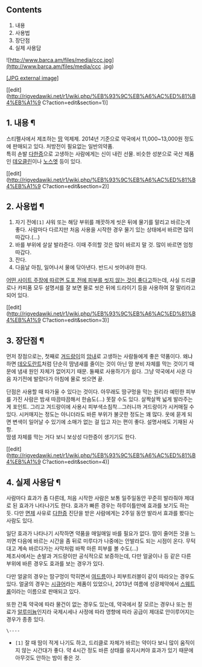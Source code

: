 ## Contents

    

1. 내용 
2. 사용법 
3. 장단점 
4. 실제 사용담 

  

![http://www.barca.am/files/media/ccc.jpg](http://www.barca.am/files/media/ccc
.jpg)

[[JPG external image]](http://www.barca.am/files/media/ccc.jpg)

[[edit](http://rigvedawiki.net/r1/wiki.php/%EB%93%9C%EB%A6%AC%ED%81%B4%EB%A1%9
C?action=edit&section=1)]

## 1. 내용 ¶

스티펠사에서 제조하는 [땀](%EB%95%80.md) 억제제. 2014년 기준으로 약국에서 11,000~13,000원 정도에 판매되고
있다. 처방전이 필요없는 일반의약품.  
특히 손발 [다한증](%EB%8B%A4%ED%95%9C%EC%A6%9D.md)으로 고생하는 사람에게는 신이 내린 선물. 비슷한 성분으로
국산 제품인 [데오클린](%EB%8D%B0%EC%98%A4%ED%81%B4%EB%A6%B0.md)이나
[노스엣](%EB%85%B8%EC%8A%A4%EC%97%A3.md) 등이 있다.

  

[[edit](http://rigvedawiki.net/r1/wiki.php/%EB%93%9C%EB%A6%AC%ED%81%B4%EB%A1%9
C?action=edit&section=2)]

## 2. 사용법 ¶

  1. 자기 전에`[1]` 샤워 또는 해당 부위를 깨끗하게 씻은 뒤에 물기를 말리고 바르는게 좋다. 사람마다 다르지만 처음 사용을 시작한 경우 물기 있는 상태에서 바르면 많이 따갑다.(...)
  2. 바를 부위에 살살 발라준다. 이때 주의할 것은 많이 바르지 말 것. 많이 바르면 엄청 따갑다.
  3. 잔다. 
  4. 다음날 아침, 일어나서 물에 닦아낸다. 반드시 씻어내야 한다.  

[어떤 사이트 주장에 따르면 도포 전에 피부를 씻지 않는 것이
좋다고](http://www.iboson.com/shop/board/view.php?id=info&no=6)하는데, 사실 드리클로나 카피품
모두 설명서를 잘 보면 물로 씻은 뒤에 드라이기 등을 사용하여 잘 말리라고 되어 있다.

  

[[edit](http://rigvedawiki.net/r1/wiki.php/%EB%93%9C%EB%A6%AC%ED%81%B4%EB%A1%9
C?action=edit&section=3)]

## 3. 장단점 ¶

먼저 장점으로는, 첫째로 [겨드랑이](%EA%B2%A8%EB%93%9C%EB%9E%91%EC%9D%B4.md)의
[암내](%EC%95%94%EB%82%B4.md)로 고생하는 사람들에게 좋은 약품이다. 왜냐하면
[데오도란트](%EB%8D%B0%EC%98%A4%EB%8F%84%EB%9E%80%ED%8A%B8.md)처럼 단순히 땀냄새를 줄이는 것이
아닌 땀 분비 자체를 막는 것이기 때문에 냄새 원인 자체가 없어지기 때문. 둘째로 사용하기가 쉽다. 그냥 약국에서 사온 다음 자기전에
발랐다가 아침에 물로 씻으면 끝.

  

단점은 사용할 때 따가울 수 있다는 것이다. 아무래도 땀구멍을 막는 원리라 예민한 피부를 가진 사람은 밤새 따끔따끔해서 한숨도(...) 못잘
수도 있다. 살짝살짝 넓게 발라주는게 포인트. 그리고 겨드랑이에 사용시 피부색소침착...그러니까 겨드랑이가 시커매질 수 있다. 시커매지는
정도는 아니더라도 바른 부위가 불긋한 정도는 꽤 많다. 옷에 묻게 되면 변색이 일어날 수 있기에 소매가 없는 걸 입고 자는 편이 좋다.
설명서에도 기재된 사항.  
땀샘 자체를 막는 거다 보니 보상성 다한증이 생기기도 한다.

  

[[edit](http://rigvedawiki.net/r1/wiki.php/%EB%93%9C%EB%A6%AC%ED%81%B4%EB%A1%9
C?action=edit&section=4)]

## 4. 실제 사용담 ¶

사람마다 효과가 좀 다른데, 처음 시작한 사람은 보통 일주일동안 꾸준히 발라줘야 제대로 된 효과가 나타나기도 한다. 효과가 빠른 경우는
하루이틀만에 효과를 보기도 하는 듯. 다만 [면제](%EB%A9%B4%EC%A0%9C.md) 사유로
[다한증](%EB%8B%A4%ED%95%9C%EC%A6%9D.md) 진단을 받은 사람에게는 2주일 동안 발라서 효과를 봤다는 사람도
있다.

  

일단 효과가 나타나기 시작하면 약품을 매일매일 바를 필요가 없다. 땀이 줄어든 것을 느끼면 다음에 바르는 시간을 좀 뒤로 미루다가 나중에는
안발라도 되는 시점이 온다. 무턱대고 계속 바르다가는 사막처럼 바짝 마른 피부를 볼 수도(...)  
제조사에서는 손발과 겨드랑이만 공식적으로 보증하는데, 다만 얼굴이나 등 같은 다른 부위에 바른 경우도 효과를 보는 경우가 있다.

  

다만 얼굴의 경우는 땀구멍이 막히면서 [여드름](%EC%97%AC%EB%93%9C%EB%A6%84.md)이나 피부트러블이 같이 따라오는
경우도 있다. 얼굴의 경우는 [시큐어](%EC%8B%9C%ED%81%90%EC%96%B4.md)라는 제품이 있었으나, 2013년 여름에
성광제약에서 [스웨트롤](%EC%8A%A4%EC%9B%A8%ED%8A%B8%EB%A1%A4.md)이라는 이름으로 판매되고 있다.

  

또한 간혹 약국에 따라 물건이 없는 경우도 있는데, 약국에서 잘 모르는 경우나 또는 원료가
[알루미늄](%EC%95%8C%EB%A3%A8%EB%AF%B8%EB%8A%84.md)인지라 국제시세나 사정에 따라 영향에 따라 공급이
제대로 안이루어지는 경우가 종종 있다.

`\----`

  * `[1]` 잘 때 땀이 적게 나기도 하고, 드리클로 자체가 바르는 약이다 보니 많이 움직이지 않는 시간대가 좋다. 약 4시간 정도 바른 상태를 유지시켜야 효과가 있기 때문에 아무것도 안하는 밤이 좋은 것.

